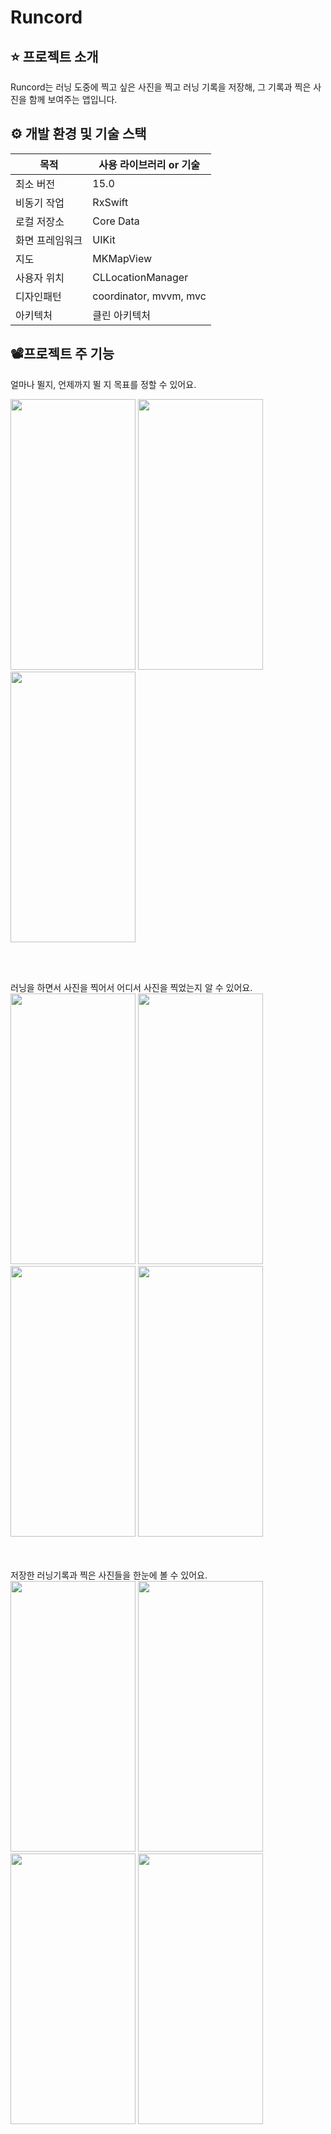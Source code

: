 # Runcord

## ⭐️ 프로젝트 소개
Runcord는 러닝 도중에 찍고 싶은 사진을 찍고
러닝 기록을 저장해, 그 기록과 찍은 사진을 함께 보여주는 앱입니다.

## ⚙️ 개발 환경 및 기술 스택

|목적|사용 라이브러리 or 기술|
|------|---|
|최소 버전|15.0|
|비동기 작업|RxSwift|
|로컬 저장소|Core Data|
|화면 프레임워크|UIKit|
|지도|MKMapView|
|사용자 위치| CLLocationManager|
|디자인패턴| coordinator, mvvm, mvc|
|아키텍처| 클린 아키텍처|

## 📽️프로젝트 주 기능
얼마나 뛸지, 언제까지 뛸 지 목표를 정할 수 있어요.<br>

<img src = "https://github.com/Kim-Junhwan/Runcord/assets/58679737/e8d758e5-37f1-42aa-b9dc-cf67c5461b55" width="200" height="433">
<img src = "https://github.com/Kim-Junhwan/Runcord/assets/58679737/d5e8930b-8edf-4827-9958-19206a028f63" width="200" height="433">
<img src = "https://github.com/Kim-Junhwan/Runcord/assets/58679737/d30ef40e-d6f7-4cca-87d9-a40de38186dc" width="200" height="433">

<br><br>

러닝을 하면서 사진을 찍어서 어디서 사진을 찍었는지 알 수 있어요.<br>
<img src = "https://github.com/Kim-Junhwan/Runcord/assets/58679737/19e5abbb-388f-40e0-9add-0ad9825ad2e8" width="200" height="433">
<img src = "https://github.com/Kim-Junhwan/Runcord/assets/58679737/793162b4-a085-47a2-887d-aa3087bfb9fa" width="200" height="433">
<img src = "https://github.com/Kim-Junhwan/Runcord/assets/58679737/2d600309-68b2-4cae-8bbc-e7a917ac2e1d" width="200" height="433">
<img src = "https://github.com/Kim-Junhwan/Runcord/assets/58679737/c38f4973-1e5f-4e2a-9fa4-373901778d73" width="200" height="433">

<br><br>
저장한 러닝기록과 찍은 사진들을 한눈에 볼 수 있어요.<br>
<img src = "https://github.com/Kim-Junhwan/Runcord/assets/58679737/ed62e51e-133b-4aad-927f-1372b3d8b551" width="200" height="433">
<img src = "https://github.com/Kim-Junhwan/Runcord/assets/58679737/9b7a94cb-7969-473a-943e-51c8b84f6b62" width="200" height="433">
<img src = "https://github.com/Kim-Junhwan/Runcord/assets/58679737/06e06ee4-fe68-44d7-bce2-cb79c7d1e928" width="200" height="433">
<img src = "https://github.com/Kim-Junhwan/Runcord/assets/58679737/5304a848-5f11-4e1c-8ebc-9542fdc63337" width="200" height="433">


